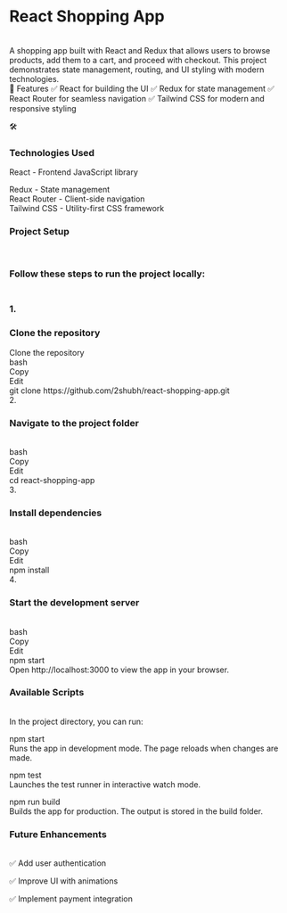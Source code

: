 <h1> React Shopping App   </h1> 
 <br>
A shopping app built with React and Redux that allows users to browse products, add them to a cart, and proceed with checkout. This project demonstrates state management, routing, and UI styling with modern technologies.
<br>
🚀 Features
✅ React for building the UI
✅ Redux for state management
✅ React Router for seamless navigation
✅ Tailwind CSS for modern and responsive styling

🛠️ <h3>Technologies Used</h3>
React - Frontend JavaScript library
<br>

Redux - State management
<br>
React Router - Client-side navigation
<br>
Tailwind CSS - Utility-first CSS framework
<br>
 <h3>Project Setup</h3>
<br>
<h3>Follow these steps to run the project locally:<h3>
<br>
1️. <h3> Clone the repository </h3>Clone the repository
 <br>
bash <br>
Copy <br>
Edit <br>
git clone https://github.com/2shubh/react-shopping-app.git <br>
2️.<h3>Navigate to the project folder </h3> <br>
bash <br>
Copy <br>
Edit <br>
cd react-shopping-app <br>
3️.<h3>Install dependencies </h3>  <br>
bash <br>
Copy <br>
Edit <br>
npm install <br>
4️.<h3>Start the development server </h3>  <br>
bash <br>
Copy <br>
Edit <br>
npm start <br>
Open http://localhost:3000 to view the app in your browser. <br>

<h3> Available Scripts </h3> <br>
In the project directory, you can run: <br>

npm start <br>
Runs the app in development mode. The page reloads when changes are made.<br> 


 npm test <br>
Launches the test runner in interactive watch mode.
<br>

 npm run build <br>
Builds the app for production. The output is stored in the build folder. <br>



 <h3>Future Enhancements</h3> <br>
✅ Add user authentication <br>

✅ Improve UI with animations <br>

✅ Implement payment integration <br>
